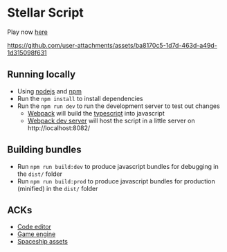 # Stellar Script

Play now [here](https://stellarscript.study/)


https://github.com/user-attachments/assets/ba8170c5-1d7d-463d-a49d-1d315098f631


## Running locally

* Using [nodejs](https://nodejs.org/en/) and [npm](https://www.npmjs.com/)
* Run the `npm install` to install dependencies
* Run the `npm run dev` to run the development server to test out changes
   * [Webpack](https://webpack.js.org/) will build the [typescript](https://www.typescriptlang.org/) into javascript
   * [Webpack dev server](https://webpack.js.org/configuration/dev-server/) will host the script in a little server on http://localhost:8082/

## Building bundles

* Run `npm run build:dev` to produce javascript bundles for debugging in the `dist/` folder
* Run `npm run build:prod` to produce javascript bundles for production (minified) in the `dist/` folder

## ACKs
* [Code editor](https://github.com/ajaxorg/ace)
* [Game engine](https://excaliburjs.com/)
* [Spaceship assets](https://axassets.itch.io/spaceship-simple-assets)
